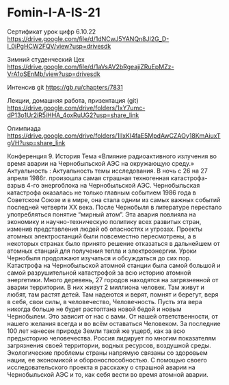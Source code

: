 # Fomin-I-A-IS-21
Сертификат урок цифр 6.10.22
https://drive.google.com/file/d/1dNCwJ5YANQn8Jl2G_D-I_0iPgHCW2FQV/view?usp=drivesdk

Зимний студенческий Цех
https://drive.google.com/file/d/1aVsAV2bRgeajiZRuEpMZz-VrA1oSEnMb/view?usp=drivesdk 

Интенсив git
https://gb.ru/chapters/7831 

Лекции, домашняя работа, призентация (git)
https://drive.google.com/drive/folders/1xY7umc-dP13o1Ur2iR5iHHA_4oxRuUG2?usp=share_link

Олимпиада 
https://drive.google.com/drive/folders/1lIxKI4faE5MpdAwCZAOy18KmAiuxTgVH?usp=share_link

Конференция 
9. История 
Тема «Влияние радиоактивного излучения во время аварии 
на Чернобыльской АЭС на окружающую среду.»
Актуальность :
Актуальность темы исследования. В ночь с 26 на 27 апреля 1986г. произошла самая страшная техногенная катастрофа-взрыв 4-го энергоблока на Чернобыльской АЭС. Чернобыльская катастрофа оказалась не только главным событием 1986 года в Советском Союзе и в мире, она стала одним из самых важных событий последней четверти XX века. После Чернобыля в литературе перестало употребляться понятие “мирный атом”. Эта авария повлияла на экономику и
научно-техническую политику всех развитых стран, изменив представления людей об опасностях и угрозах. Проекты атомных электростанций были повсеместно пересмотрены, а в некоторых странах было принято решение отказаться в дальнейшем от атомных станций для получения тепла и электроэнергии. Уроки Чернобыля продолжают изучаться и обсуждаться до сих пор.
Катастрофа на Чернобыльской атомной станции была самой большой и самой разрушительной катастрофой за всю историю атомной энергетики. Много деревень, 27 городов находятся на загрязненной от аварии территории. В них живут 2 миллиона человек. Там живут и любят, там растят детей. Там надеются и верят, помнят и берегут, веря в себя, свои силы, в  человечество, Человечность.  Пусть эта вера никогда больше не будет растоптана новой бедой и новым Чернобылем. Это зависит от нас с вами. От нашей ответственности, от нашего желания всегда и во всём оставаться Человеком.
                   За последние 100 лет нанесен природе Земли такой же ущерб, как за всю предысторию человечества. Россия лидирует по многим показателям загрязнения своей территории, водных ресурсов, воздушной среды. Экологические проблемы страны напрямую связаны со здоровьем нации, ее экономикой и обороноспособностью. С помощью своего исследовательского проекта я расскажу о страшной аварии на Чернобыльской АЭС и то, как себя вести во время атомной аварии. 
